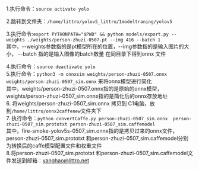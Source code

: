 1.执行命令：```source activate yolo```

2.跳转到文件夹：```/home/littro/yolov5_littro/1modeltraning/yolov5```

3.执行命令:```export PYTHONPATH="$PWD" && python models/export.py --weights ./weights/person-zhuzi-0507.pt --img 416 --batch 1```  
其中，--weights参数指的是pt模型所在的位置，--img参数指的是输入图片的大小， --batch 指的是输入图像的batch数量
在同目录下得到onnx 文件

4.执行命令：```source deactivate yolo```  
5.执行命令：```python3 -m onnxsim weights/person-zhuzi-0507.onnx weights/person-zhuzi-0507_sim.onnx```  来将onnx模型进行简化  
其中，weights/person-zhuzi-0507.onnx指的是原始的onnx模型，weights/person-zhuzi-0507_sim.onnx指的是简化后的onnx存放地址  
6. 将weights/person-zhuzi-0507_sim.onnx 拷贝到 C1电脑，放到```/home/littro/onnx2caffenew```文件夹下  
7. 执行命令：```python convertCaffe.py person-zhuzi-0507_sim.onnx  person-zhuzi-0507_sim.prototxt person-zhuzi-0507_sim.caffemodel```    
其中，fire-smoke-yolov5s-0507_sim.onnx指的是拷贝过来的onnx文件，person-zhuzi-0507_sim.prototxt 和person-zhuzi-0507_sim.caffemodel分别为转换后的caffe模型配置文件和权重文件  
8.将person-zhuzi-0507_sim.prototxt 和person-zhuzi-0507_sim.caffemodel文件发送到邮箱：yanghao@littro.net  

